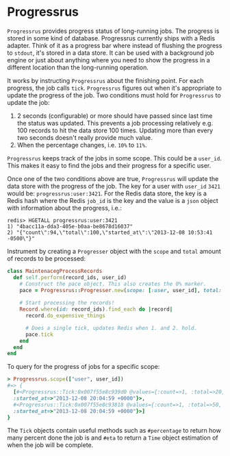 # Progressrus

`Progressrus` provides progress status of long-running jobs. The progress is
stored in some kind of database. Progressrus currently ships with a Redis
adapter. Think of it as a progress bar where instead of flushing the progress to
`stdout`, it's stored in a data store. It can be used with a background job engine or
just about anything where you need to show the progress in a different location
than the long-running operation.

It works by instructing `Progressrus` about the finishing point. For each
progress, the job calls `tick`. `Progressrus` figures out when it's
appropriate to update the progress of the job. Two conditions must hold for
`Progressrus` to update the job:

1. 2 seconds (configurable) or more should have passed since last time the
   status was updated.  This prevents a job processing relatively e.g. 100
   records to hit the data store 100 times. Updating more than every two seconds
   doesn't really provide much value.
2. When the percentage changes, i.e. `10%` to `11%`.

`Progressrus` keeps track of the jobs in some scope. This could be a `user_id`.
This makes it easy to find the jobs and their progress for a specific user.

Once one of the two conditions above are true, `Progressrus` will update the
data store with the progress of the job. The key for a user with `user_id`
`3421` would be: `progressrus:user:3421`. For the Redis data store, the key is a
Redis hash where the Redis `job_id` is the key and the value is a `json` object
with information about the progress, i.e.: 

```redis
redis> HGETALL progressrus:user:3421
1) "4bacc11a-dda3-405e-b0aa-be8678d16037"
2) "{"count\":94,\"total\":100,\"started_at\":\"2013-12-08 10:53:41 -0500\"}"
```

Instrument by creating a `Progresser` object with the `scope` and `total` amount of
records to be processed:

```ruby
class MaintenacegProcessRecords
  def self.perform(record_ids, user_id)
    # Construct the pace object. This also creates the 0% marker.
    pace = Progressrus::Progresser.new(scope: [:user, user_id], total: record_ids.count)
    
    # Start processing the records!
    Record.where(id: record_ids).find_each do |record|
      record.do_expensive_things

      # Does a single tick, updates Redis when 1. and 2. hold.
      pace.tick
    end
  end
end
```

To query for the progress of jobs for a specific scope: 

```ruby
> Progressrus.scope(["user", user_id])
#=> {
  [#<Progressrus::Tick:0x007f55e8c939d0 @values={:count=>1, :total=>20,
  :started_at=>"2013-12-08 20:04:59 +0000"}>,
  #<Progressrus::Tick:0x007f55e8c93818 @values={:count=>1, :total=>50,
  :started_at=>"2013-12-08 20:04:59 +0000"}>]
}
```

The `Tick` objects contain useful methods such as `#percentage` to return how
many percent done the job is and `#eta` to return a `Time` object estimation of
when the job will be complete.
